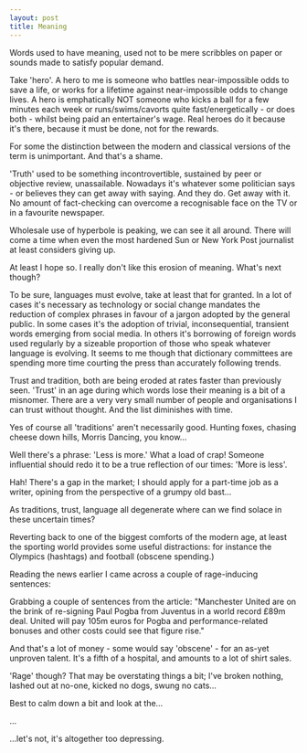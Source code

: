 ```yaml
---
layout: post
title: Meaning
---
```


Words used to have meaning, used not to be mere scribbles on paper or sounds made to satisfy popular demand.

Take 'hero'.  A hero to me is someone who battles near-impossible odds to save a life, or works for a lifetime against near-impossible odds to change lives.  A hero is emphatically NOT someone who kicks a ball for a few minutes each week or runs/swims/cavorts quite fast/energetically - or does both - whilst being paid an entertainer's wage.  Real heroes do it because it's there, because it must be done, not for the rewards.

For some the distinction between the modern and classical versions of the term is unimportant.  And that's a shame.

'Truth' used to be something incontrovertible, sustained by peer or objective review, unassailable.  Nowadays it's whatever some politician says - or believes they can get away with saying.  And they do.  Get away with it.  No amount of fact-checking can overcome a recognisable face on the TV or in a favourite newspaper.

Wholesale use of hyperbole is peaking, we can see it all around.  There will come a time when even the most hardened Sun or New York Post journalist at least considers giving up. 

At least I hope so.  I really don't like this erosion of meaning.  What's next though?

To be sure, languages must evolve, take at least that for granted.  In a lot of cases it's necessary as technology or social change mandates the reduction of complex phrases in favour of a jargon adopted by the general public.  In some cases it's the adoption of trivial, inconsequential, transient words emerging from social media.  In others it's borrowing of foreign words used regularly by a sizeable proportion of those who speak whatever language is evolving.  It seems to me though that dictionary committees are spending more time courting the press than accurately following trends.

Trust and tradition, both are being eroded at rates faster than previously seen.  'Trust' in an age during which words lose their meaning is a bit of a misnomer.  There are a very very small number of people and organisations I can trust without thought.  And the list diminishes with time.

Yes of course all 'traditions' aren't necessarily good.  Hunting foxes, chasing cheese down hills, Morris Dancing, you know…

Well there's a phrase: 'Less is more.'  What a load of crap!   Someone influential should redo it to be a true reflection of our times: 'More is less'.

Hah!  There's a gap in the market; I should apply for a part-time job as a writer, opining from the perspective of a grumpy old bast…

As traditions, trust, language all degenerate where can we find solace in these uncertain times?

Reverting back to one of the biggest comforts of the modern age, at least the sporting world provides some useful distractions: for instance the Olympics (hashtags) and football (obscene spending.)

Reading the news earlier I came across a couple of rage-inducing sentences:

Grabbing a couple of sentences from the article: "Manchester United are on the brink of re-signing Paul Pogba from Juventus in a world record £89m deal.  United will pay 105m euros for Pogba and performance-related bonuses and other costs could see that figure rise."

And that's a lot of money - some would say 'obscene' - for an as-yet unproven talent.  It's a fifth of a hospital, and amounts to a lot of shirt sales.

'Rage' though?  That may be overstating things a bit; I've broken nothing, lashed out at no-one, kicked no dogs, swung no cats…

Best to calm down a bit and look at the…

…

…let's not, it's altogether too depressing.

